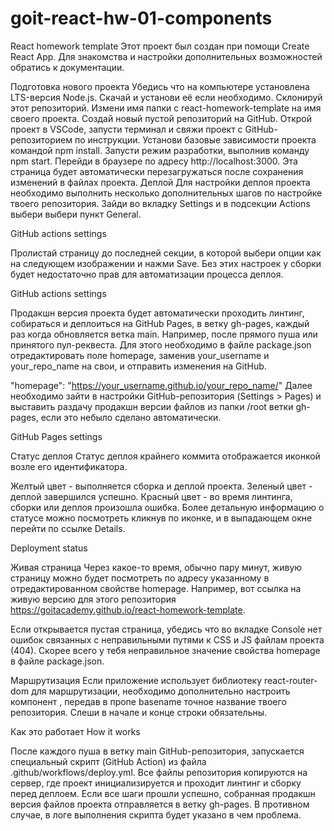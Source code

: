# goit-react-hw-01-components

React homework template Этот проект был создан при помощи Create React App. Для
знакомства и настройки дополнительных возможностей обратись к документации.

Подготовка нового проекта Убедись что на компьютере установлена LTS-версия
Node.js. Скачай и установи её если необходимо. Склонируй этот репозиторий.
Измени имя папки с react-homework-template на имя своего проекта. Создай новый
пустой репозиторий на GitHub. Открой проект в VSCode, запусти терминал и свяжи
проект с GitHub-репозиторием по инструкции. Установи базовые зависимости проекта
командой npm install. Запусти режим разработки, выполнив команду npm start.
Перейди в браузере по адресу http://localhost:3000. Эта страница будет
автоматически перезагружаться после сохранения изменений в файлах проекта.
Деплой Для настройки деплоя проекта необходимо выполнить несколько
дополнительных шагов по настройке твоего репозитория. Зайди во вкладку Settings
и в подсекции Actions выбери выбери пункт General.

GitHub actions settings

Пролистай страницу до последней секции, в которой выбери опции как на следующем
изображении и нажми Save. Без этих настроек у сборки будет недостаточно прав для
автоматизации процесса деплоя.

GitHub actions settings

Продакшн версия проекта будет автоматически проходить линтинг, собираться и
деплоиться на GitHub Pages, в ветку gh-pages, каждый раз когда обновляется ветка
main. Например, после прямого пуша или принятого пул-реквеста. Для этого
необходимо в файле package.json отредактировать поле homepage, заменив
your_username и your_repo_name на свои, и отправить изменения на GitHub.

"homepage": "https://your_username.github.io/your_repo_name/" Далее необходимо
зайти в настройки GitHub-репозитория (Settings > Pages) и выставить раздачу
продакшн версии файлов из папки /root ветки gh-pages, если это небыло сделано
автоматически.

GitHub Pages settings

Статус деплоя Статус деплоя крайнего коммита отображается иконкой возле его
идентификатора.

Желтый цвет - выполняется сборка и деплой проекта. Зеленый цвет - деплой
завершился успешно. Красный цвет - во время линтинга, сборки или деплоя
произошла ошибка. Более детальную информацию о статусе можно посмотреть кликнув
по иконке, и в выпадающем окне перейти по ссылке Details.

Deployment status

Живая страница Через какое-то время, обычно пару минут, живую страницу можно
будет посмотреть по адресу указанному в отредактированном свойстве homepage.
Например, вот ссылка на живую версию для этого репозитория
https://goitacademy.github.io/react-homework-template.

Если открывается пустая страница, убедись что во вкладке Console нет ошибок
связанных с неправильными путями к CSS и JS файлам проекта (404). Скорее всего у
тебя неправильное значение свойства homepage в файле package.json.

Маршрутизация Если приложение использует библиотеку react-router-dom для
маршрутизации, необходимо дополнительно настроить компонент <BrowserRouter>,
передав в пропе basename точное название твоего репозитория. Слеши в начале и
конце строки обязательны.

<BrowserRouter basename="/your_repo_name/">
  <App />
</BrowserRouter>
Как это работает
How it works

После каждого пуша в ветку main GitHub-репозитория, запускается специальный
скрипт (GitHub Action) из файла .github/workflows/deploy.yml. Все файлы
репозитория копируются на сервер, где проект инициализируется и проходит линтинг
и сборку перед деплоем. Если все шаги прошли успешно, собранная продакшн версия
файлов проекта отправляется в ветку gh-pages. В противном случае, в логе
выполнения скрипта будет указано в чем проблема.
